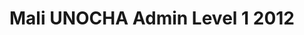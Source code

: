 ---
title: Mali UNOCHA Admin Level 1 2012
categories: 
    - data
geography: mali
partner: unocha
cat: logistics
year: 2012
layer: ocha-cod.mali-admin1-2012
api:
embed:
source: <a href="http://unocha.org">UNOCHA</a>
license: Humanitarian Use
updated: 3/28/2012
description: This layer depicts the first level administrative borders for Mali. Data obtained from the UN Office for the Coordination of Humanitarian Affairs (UN OCHA) [Common and Fundamental Operating Datasets Registry](http://cod.humanitarianresponse.info/). See the [Mali](http://cod.humanitarianresponse.info/country-region/Mali) registry for the most recent changes.
downloads:
    - type: shapefile
      link: http://dl.dropbox.com/u/72717685/ocha-mali-admin1.zip
    - type: sqlite
      link: http://dl.dropbox.com/u/72717685/ocha-mali-admin1.sqlite.zip
    - type: MBTiles
      link: http://tiles.mapbox.com/unhcr/map/situation_map_mali_24
---